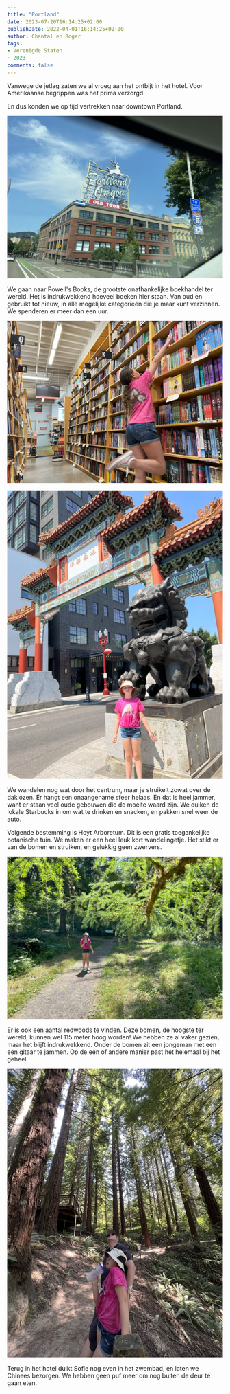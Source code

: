```yaml
---
title: "Portland"
date: 2023-07-20T16:14:25+02:00
publishDate: 2022-04-01T16:14:25+02:00
author: Chantal en Roger
tags:
- Verenigde Staten
- 2023
comments: false
---
```


Vanwege de jetlag zaten we al vroeg aan het ontbijt in het hotel. Voor Amerikaanse begrippen was het prima verzorgd.

En dus konden we op tijd vertrekken naar downtown Portland.

![Portland](./images/IMG_6552.JPG)

We gaan naar Powell's Books, de grootste onafhankelijke boekhandel ter wereld. Het is indrukwekkend hoeveel boeken hier staan. Van oud en gebruikt tot nieuw, in alle mogelijke categorieën die je maar kunt verzinnen. We spenderen er meer dan een uur.

![Portland](./images/IMG_3187.jpg)

![Portland](./images/IMG_3188.jpg)

We wandelen nog wat door het centrum, maar je struikelt zowat over de daklozen. Er hangt een onaangename sfeer helaas. En dat is heel jammer, want er staan veel oude gebouwen die de moeite waard zijn. We duiken de lokale Starbucks in om wat te drinken en snacken, en pakken snel weer de auto.

Volgende bestemming is Hoyt Arboretum. Dit is een gratis toegankelijke botanische tuin. We maken er een heel leuk kort wandelingetje. Het stikt er van de bomen en struiken, en gelukkig geen zwervers.

![Portland](./images/IMG_3210.jpg)

Er is ook een aantal redwoods te vinden. Deze bomen, de hoogste ter wereld, kunnen wel 115 meter hoog worden! We hebben ze al vaker gezien, maar het blijft indrukwekkend. Onder de bomen zit een jongeman met een een gitaar te jammen. Op de een of andere manier past het helemaal bij het geheel.

![Portland](./images/IMG_6575.JPG)

Terug in het hotel duikt Sofie nog even in het zwembad, en laten we Chinees bezorgen. We hebben geen puf meer om nog buiten de deur te gaan eten.
